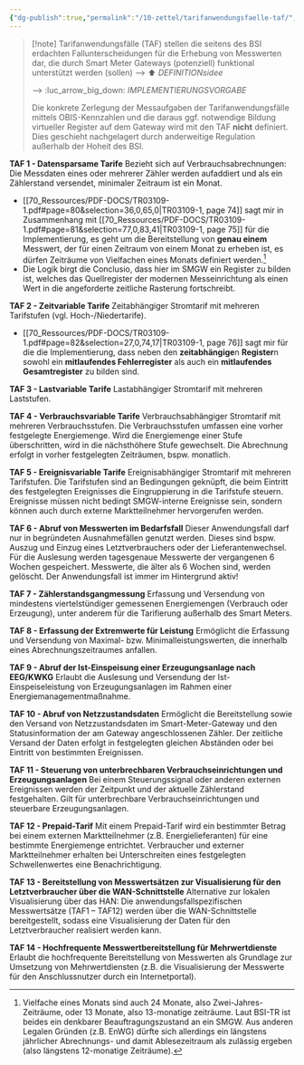 ```yaml
---
{"dg-publish":true,"permalink":"/10-zettel/tarifanwendungsfaelle-taf/","tags":["class/note"],"noteIcon":""}
---
```


> [!note] Tarifanwendungsfälle (TAF) stellen die seitens des BSI erdachten Fallunterscheidungen für die Erhebung von Messwerten dar, die durch Smart Meter Gateways (potenziell) funktional unterstützt werden (sollen) 
> --> ⬆️ *DEFINITIONsidee*
> 
> --> :luc_arrow_big_down: *IMPLEMENTIERUNGSVORGABE*
> 
> Die konkrete Zerlegung der Messaufgaben der Tarifanwendungsfälle mittels OBIS-Kennzahlen und die daraus ggf. notwendige Bildung virtueller Register auf dem Gateway wird mit den TAF **nicht** definiert. 
> Dies geschieht nachgelagert durch anderweitige Regulation außerhalb der Hoheit des BSI. 
> 



**TAF 1 - Datensparsame Tarife** Bezieht sich auf Verbrauchsabrechnungen: Die Messdaten eines oder mehrerer Zähler werden aufaddiert und als ein Zählerstand versendet, minimaler Zeitraum ist ein Monat.
- [[70_Ressources/PDF-DOCS/TR03109-1.pdf#page=80&selection=36,0,65,0|TR03109-1, page 74]] sagt mir in Zusammenhang mit [[70_Ressources/PDF-DOCS/TR03109-1.pdf#page=81&selection=77,0,83,41|TR03109-1, page 75]] für die Implementierung, es geht um die Bereitstellung von **genau einem** Messwert, der für einen Zeitraum von einem Monat zu erheben ist, es dürfen Zeiträume von Vielfachen eines Monats definiert werden.[^1] 
- Die Logik birgt die Conclusio, dass hier im SMGW ein Register zu bilden ist, welches das Quellregister der modernen Messeinrichtung als einen Wert in die angeforderte zeitliche Rasterung fortschreibt.

**TAF 2 - Zeitvariable Tarife** Zeitabhängiger Stromtarif mit mehreren Tarifstufen (vgl. Hoch-/Niedertarife).
- [[70_Ressources/PDF-DOCS/TR03109-1.pdf#page=82&selection=27,0,74,17|TR03109-1, page 76]] sagt mir für die die Implementierung, dass neben den **zeitabhängige**n **Register**n sowohl ein **mitlaufendes Fehlerregister** als auch ein **mitlaufendes Gesamtregister** zu bilden sind.

**TAF 3 - Lastvariable Tarife** Lastabhängiger Stromtarif mit mehreren Laststufen.

**TAF 4 - Verbrauchsvariable Tarife** Verbrauchsabhängiger Stromtarif mit mehreren Verbrauchsstufen. Die Verbrauchsstufen umfassen eine vorher festgelegte Energiemenge. Wird die Energiemenge einer Stufe überschritten, wird in die nächsthöhere Stufe gewechselt. Die Abrechnung erfolgt in vorher festgelegten Zeiträumen, bspw. monatlich.

**TAF 5 - Ereignisvariable Tarife** Ereignisabhängiger Stromtarif mit mehreren Tarifstufen. Die Tarifstufen sind an Bedingungen geknüpft, die beim Eintritt des festgelegten Ereignisses die Eingruppierung in die Tarifstufe steuern. Ereignisse müssen nicht bedingt SMGW-interne Ereignisse sein, sondern können auch durch externe Marktteilnehmer hervorgerufen werden.

**TAF 6 - Abruf von Messwerten im Bedarfsfall** Dieser Anwendungsfall darf nur in begründeten Ausnahmefällen genutzt werden. Dieses sind bspw. Auszug und Einzug eines Letztverbrauchers oder der Lieferantenwechsel. Für die Auslesung werden tagesgenaue Messwerte der vergangenen 6 Wochen gespeichert. Messwerte, die älter als 6 Wochen sind, werden gelöscht. Der Anwendungsfall ist immer im Hintergrund aktiv!

**TAF 7 - Zählerstandsgangmessung** Erfassung und Versendung von mindestens viertelstündiger gemessenen Energiemengen (Verbrauch oder Erzeugung), unter anderem für die Tarifierung außerhalb des Smart Meters.

**TAF 8 - Erfassung der Extremwerte für Leistung** Ermöglicht die Erfassung und Versendung von Maximal- bzw. Minimalleistungswerten, die innerhalb eines Abrechnungszeitraumes anfallen.

**TAF 9 - Abruf der Ist-Einspeisung einer Erzeugungsanlage nach EEG/KWKG** Erlaubt die Auslesung und Versendung der Ist-Einspeiseleistung von Erzeugungsanlagen im Rahmen einer Energiemanagementmaßnahme.

**TAF 10 - Abruf von Netzzustandsdaten** Ermöglicht die Bereitstellung sowie den Versand von Netzzustandsdaten im Smart-Meter-Gateway und den Statusinformation der am Gateway angeschlossenen Zähler. Der zeitliche Versand der Daten erfolgt in festgelegten gleichen Abständen oder bei Eintritt von bestimmten Ereignissen.

**TAF 11 - Steuerung von unterbrechbaren Verbrauchseinrichtungen und Erzeugungsanlagen** Bei einem Steuerungssignal oder anderen externen Ereignissen werden der Zeitpunkt und der aktuelle Zählerstand festgehalten. Gilt für unterbrechbare Verbrauchseinrichtungen und steuerbare Erzeugungsanlagen.

**TAF 12 - Prepaid-Tarif** Mit einem Prepaid-Tarif wird ein bestimmter Betrag bei einem externen Marktteilnehmer (z.B. Energielieferanten) für eine bestimmte Energiemenge entrichtet. Verbraucher und externer Marktteilnehmer erhalten bei Unterschreiten eines festgelegten Schwellenwertes eine Benachrichtigung.

**TAF 13 - Bereitstellung von Messwertsätzen zur Visualisierung für den Letztverbraucher über die WAN-Schnittstelle** Alternative zur lokalen Visualisierung über das HAN: Die anwendungsfallspezifischen Messwertsätze (TAF1 – TAF12) werden über die WAN-Schnittstelle bereitgestellt, sodass eine Visualisierung der Daten für den Letztverbraucher realisiert werden kann.

**TAF 14 - Hochfrequente Messwertbereitstellung für Mehrwertdienste** Erlaubt die hochfrequente Bereitstellung von Messwerten als Grundlage zur Umsetzung von Mehrwertdiensten (z.B. die Visualisierung der Messwerte für den Anschlussnutzer durch ein Internetportal).

[^1]: Vielfache eines Monats sind auch 24 Monate, also Zwei-Jahres-Zeiträume, oder 13 Monate, also 13-monatige zeiträume. Laut BSI-TR ist beides ein denkbarer Beauftragungszustand an ein SMGW. Aus anderen Legalen Gründen (z.B. EnWG) dürfte sich allerdings ein längstens jährlicher Abrechnungs- und damit Ablesezeitraum als zulässig ergeben (also längstens 12-monatige Zeiträume). 
